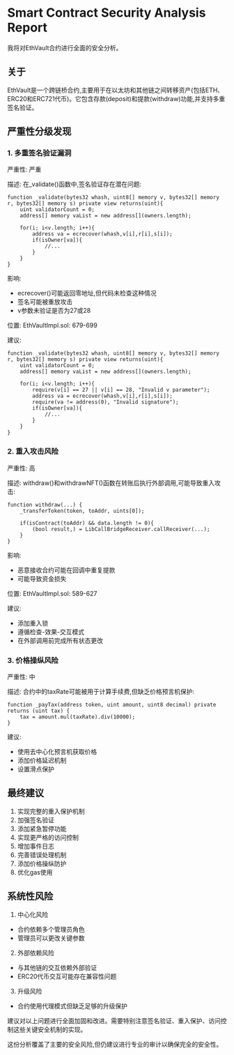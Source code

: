 # Smart Contract Security Analysis Report

我将对EthVault合约进行全面的安全分析。

## 关于
EthVault是一个跨链桥合约,主要用于在以太坊和其他链之间转移资产(包括ETH、ERC20和ERC721代币)。它包含存款(deposit)和提款(withdraw)功能,并支持多重签名验证。

## 严重性分级发现

### 1. 多重签名验证漏洞
严重性: 严重

描述: 在_validate()函数中,签名验证存在潜在问题:
```solidity
function _validate(bytes32 whash, uint8[] memory v, bytes32[] memory r, bytes32[] memory s) private view returns(uint){
    uint validatorCount = 0;
    address[] memory vaList = new address[](owners.length);
    
    for(i; i<v.length; i++){
        address va = ecrecover(whash,v[i],r[i],s[i]);
        if(isOwner[va]){
            //...
        }
    }
}
```

影响:
- ecrecover()可能返回零地址,但代码未检查这种情况
- 签名可能被重放攻击
- v参数未验证是否为27或28

位置: EthVaultImpl.sol: 679-699

建议:
```solidity
function _validate(bytes32 whash, uint8[] memory v, bytes32[] memory r, bytes32[] memory s) private view returns(uint){
    uint validatorCount = 0;
    address[] memory vaList = new address[](owners.length);
    
    for(i; i<v.length; i++){
        require(v[i] == 27 || v[i] == 28, "Invalid v parameter");
        address va = ecrecover(whash,v[i],r[i],s[i]);
        require(va != address(0), "Invalid signature");
        if(isOwner[va]){
            //...
        }
    }
}
```

### 2. 重入攻击风险
严重性: 高

描述: withdraw()和withdrawNFT()函数在转账后执行外部调用,可能导致重入攻击:
```solidity
function withdraw(...) {
    _transferToken(token, toAddr, uints[0]);
    
    if(isContract(toAddr) && data.length != 0){
        (bool result,) = LibCallBridgeReceiver.callReceiver(...);
    }
}
```

影响:
- 恶意接收合约可能在回调中重复提款
- 可能导致资金损失

位置: EthVaultImpl.sol: 589-627

建议:
- 添加重入锁
- 遵循检查-效果-交互模式
- 在外部调用前完成所有状态更改

### 3. 价格操纵风险
严重性: 中

描述: 合约中的taxRate可能被用于计算手续费,但缺乏价格预言机保护:
```solidity
function _payTax(address token, uint amount, uint8 decimal) private returns (uint tax) {
    tax = amount.mul(taxRate).div(10000);
}
```

建议:
- 使用去中心化预言机获取价格
- 添加价格延迟机制
- 设置滑点保护

## 最终建议

1. 实现完整的重入保护机制
2. 加强签名验证
3. 添加紧急暂停功能
4. 实现更严格的访问控制
5. 增加事件日志
6. 完善错误处理机制
7. 添加价格操纵防护
8. 优化gas使用

## 系统性风险

1. 中心化风险
- 合约依赖多个管理员角色
- 管理员可以更改关键参数

2. 外部依赖风险  
- 与其他链的交互依赖外部验证
- ERC20代币交互可能存在兼容性问题

3. 升级风险
- 合约使用代理模式但缺乏足够的升级保护

建议对以上问题进行全面加固和改进。需要特别注意签名验证、重入保护、访问控制这些关键安全机制的实现。

这份分析覆盖了主要的安全风险,但仍建议进行专业的审计以确保完全的安全性。